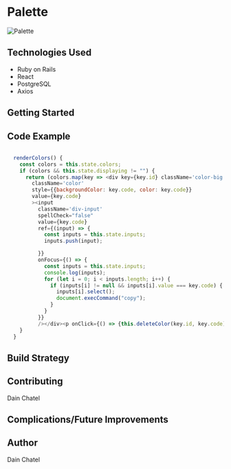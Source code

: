 # Palette


![Palette](assets/snap.png)

## Technologies Used
- Ruby on Rails
- React
- PostgreSQL
- Axios

## Getting Started

## Code Example

```javascript

  renderColors() {
    const colors = this.state.colors;
    if (colors && this.state.displaying != "") {
      return (colors.map(key => <div key={key.id} className='color-big'><div
        className='color'
        style={{backgroundColor: key.code, color: key.code}}
        value={key.code}
        ><input
          className='div-input'
          spellCheck="false"
          value={key.code}
          ref={(input) => {
            const inputs = this.state.inputs;
            inputs.push(input);

          }}
          onFocus={() => {
            const inputs = this.state.inputs;
            console.log(inputs);
            for (let i = 0; i < inputs.length; i++) {
              if (inputs[i] != null && inputs[i].value === key.code) {
                inputs[i].select();
                document.execCommand("copy");
              }
            }
          }}
          /></div><p onClick={() => {this.deleteColor(key.id, key.code)}} className='color-p'>x</p></div>))
    }
  }

```

## Build Strategy



## Contributing 

Dain Chatel

## Complications/Future Improvements



## Author

Dain Chatel 



